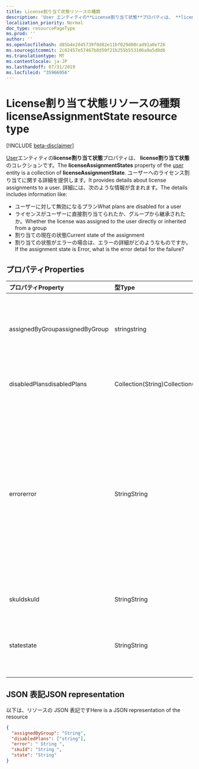 ```yaml
---
title: License割り当て状態リソースの種類
description: 'User エンティティの**License割り当て状態**プロパティは、 **license割り当て状態**のコレクションです。 ユーザーへのライセンス割り当てに関する詳細を提供します。 詳細には、次のような情報が含まれます。  '
localization_priority: Normal
doc_type: resourcePageType
ms.prod: ''
author: ''
ms.openlocfilehash: d85b4e2d45739f0d82e11bf029d00cad91a0e726
ms.sourcegitcommit: 2c62457e57467b8d50f21b255b553106a9a5d8d6
ms.translationtype: MT
ms.contentlocale: ja-JP
ms.lasthandoff: 07/31/2019
ms.locfileid: "35966956"
---
```

# <a name="licenseassignmentstate-resource-type"></a><span data-ttu-id="6d5b3-105">License割り当て状態リソースの種類</span><span class="sxs-lookup"><span data-stu-id="6d5b3-105">licenseAssignmentState resource type</span></span>

[!INCLUDE [beta-disclaimer](../../includes/beta-disclaimer.md)]

<span data-ttu-id="6d5b3-106">[User](user.md)エンティティの**license割り当て状態**プロパティは、 **license割り当て状態**のコレクションです。</span><span class="sxs-lookup"><span data-stu-id="6d5b3-106">The **licenseAssignmentStates** property of the [user](user.md) entity is a collection of **licenseAssignmentState**.</span></span> <span data-ttu-id="6d5b3-107">ユーザーへのライセンス割り当てに関する詳細を提供します。</span><span class="sxs-lookup"><span data-stu-id="6d5b3-107">It provides details about license assignments to a user.</span></span> <span data-ttu-id="6d5b3-108">詳細には、次のような情報が含まれます。</span><span class="sxs-lookup"><span data-stu-id="6d5b3-108">The details includes information like:</span></span>  

- <span data-ttu-id="6d5b3-109">ユーザーに対して無効になるプラン</span><span class="sxs-lookup"><span data-stu-id="6d5b3-109">What plans are disabled for a user</span></span>
- <span data-ttu-id="6d5b3-110">ライセンスがユーザーに直接割り当てられたか、グループから継承されたか。</span><span class="sxs-lookup"><span data-stu-id="6d5b3-110">Whether the license was assigned to the user directly or inherited from a group</span></span>
- <span data-ttu-id="6d5b3-111">割り当ての現在の状態</span><span class="sxs-lookup"><span data-stu-id="6d5b3-111">Current state of the assignment</span></span>
- <span data-ttu-id="6d5b3-112">割り当ての状態がエラーの場合は、エラーの詳細がどのようなものですか。</span><span class="sxs-lookup"><span data-stu-id="6d5b3-112">If the assignment state is Error, what is the error detail for the failure?</span></span> 


## <a name="properties"></a><span data-ttu-id="6d5b3-113">プロパティ</span><span class="sxs-lookup"><span data-stu-id="6d5b3-113">Properties</span></span>
| <span data-ttu-id="6d5b3-114">プロパティ</span><span class="sxs-lookup"><span data-stu-id="6d5b3-114">Property</span></span>     | <span data-ttu-id="6d5b3-115">型</span><span class="sxs-lookup"><span data-stu-id="6d5b3-115">Type</span></span>   |<span data-ttu-id="6d5b3-116">説明</span><span class="sxs-lookup"><span data-stu-id="6d5b3-116">Description</span></span>|
|:---------------|:--------|:----------|
|<span data-ttu-id="6d5b3-117">assignedByGroup</span><span class="sxs-lookup"><span data-stu-id="6d5b3-117">assignedByGroup</span></span>|<span data-ttu-id="6d5b3-118">string</span><span class="sxs-lookup"><span data-stu-id="6d5b3-118">string</span></span>|<span data-ttu-id="6d5b3-119">このライセンスを割り当てるグループの id。</span><span class="sxs-lookup"><span data-stu-id="6d5b3-119">The id of the group that assigns this license.</span></span> <span data-ttu-id="6d5b3-120">割り当てが直接割り当てられたライセンスの場合、このフィールドは Null になります。</span><span class="sxs-lookup"><span data-stu-id="6d5b3-120">If the assignment is a direct-assigned license, this field will be Null.</span></span> <span data-ttu-id="6d5b3-121">読み取り専用です。</span><span class="sxs-lookup"><span data-stu-id="6d5b3-121">Read-Only.</span></span>|
|<span data-ttu-id="6d5b3-122">disabledPlans</span><span class="sxs-lookup"><span data-stu-id="6d5b3-122">disabledPlans</span></span>|<span data-ttu-id="6d5b3-123">Collection(String)</span><span class="sxs-lookup"><span data-stu-id="6d5b3-123">Collection(String)</span></span>|<span data-ttu-id="6d5b3-124">この割り当てで無効になっているサービスプラン。</span><span class="sxs-lookup"><span data-stu-id="6d5b3-124">The service plans that are disabled in this assignment.</span></span> <span data-ttu-id="6d5b3-125">読み取り専用です。</span><span class="sxs-lookup"><span data-stu-id="6d5b3-125">Read-Only.</span></span>|
|<span data-ttu-id="6d5b3-126">error</span><span class="sxs-lookup"><span data-stu-id="6d5b3-126">error</span></span>|<span data-ttu-id="6d5b3-127">String</span><span class="sxs-lookup"><span data-stu-id="6d5b3-127">String</span></span>|<span data-ttu-id="6d5b3-128">ライセンスの割り当てエラーエラー。</span><span class="sxs-lookup"><span data-stu-id="6d5b3-128">License assignment failure error.</span></span> <span data-ttu-id="6d5b3-129">ライセンスが正常に割り当てられた場合、このフィールドは Null になります。</span><span class="sxs-lookup"><span data-stu-id="6d5b3-129">If the license is assigned successfully, this field will be Null.</span></span> <span data-ttu-id="6d5b3-130">読み取り専用です。</span><span class="sxs-lookup"><span data-stu-id="6d5b3-130">Read-Only.</span></span> <span data-ttu-id="6d5b3-131">可能な値`CountViolation`: `MutuallyExclusiveViolation`、 `DependencyViolation` `ProhibitedInUsageLocationViolation` `UniquenessViolation`、、、、 `Others`。</span><span class="sxs-lookup"><span data-stu-id="6d5b3-131">Possible values: `CountViolation`, `MutuallyExclusiveViolation`, `DependencyViolation`, `ProhibitedInUsageLocationViolation`, `UniquenessViolation`, and `Others`.</span></span> <span data-ttu-id="6d5b3-132">ライセンス割り当てエラーを特定して解決する方法について[は、こちら](https://docs.microsoft.com/azure/active-directory/users-groups-roles/licensing-groups-resolve-problems)を参照してください。</span><span class="sxs-lookup"><span data-stu-id="6d5b3-132">For more information on how to identify and resolve license assignment errors see [here](https://docs.microsoft.com/azure/active-directory/users-groups-roles/licensing-groups-resolve-problems).</span></span>|
|<span data-ttu-id="6d5b3-133">skuId</span><span class="sxs-lookup"><span data-stu-id="6d5b3-133">skuId</span></span>|<span data-ttu-id="6d5b3-134">String</span><span class="sxs-lookup"><span data-stu-id="6d5b3-134">String</span></span>|<span data-ttu-id="6d5b3-135">SKU の一意識別子。</span><span class="sxs-lookup"><span data-stu-id="6d5b3-135">The unique identifier for the SKU.</span></span> <span data-ttu-id="6d5b3-136">読み取り専用です。</span><span class="sxs-lookup"><span data-stu-id="6d5b3-136">Read-Only.</span></span>|
|<span data-ttu-id="6d5b3-137">state</span><span class="sxs-lookup"><span data-stu-id="6d5b3-137">state</span></span>|<span data-ttu-id="6d5b3-138">String</span><span class="sxs-lookup"><span data-stu-id="6d5b3-138">String</span></span>|<span data-ttu-id="6d5b3-139">この割り当ての現在の状態を示します。</span><span class="sxs-lookup"><span data-stu-id="6d5b3-139">Indicate the current state of this assignment.</span></span> <span data-ttu-id="6d5b3-140">読み取り専用です。</span><span class="sxs-lookup"><span data-stu-id="6d5b3-140">Read-Only.</span></span> <span data-ttu-id="6d5b3-141">使用可能な値: Active、ActiveWithError、Disabled、および Error。</span><span class="sxs-lookup"><span data-stu-id="6d5b3-141">Possible values: Active, ActiveWithError, Disabled and Error.</span></span>|

## <a name="json-representation"></a><span data-ttu-id="6d5b3-142">JSON 表記</span><span class="sxs-lookup"><span data-stu-id="6d5b3-142">JSON representation</span></span>

<span data-ttu-id="6d5b3-143">以下は、リソースの JSON 表記です</span><span class="sxs-lookup"><span data-stu-id="6d5b3-143">Here is a JSON representation of the resource</span></span>

<!-- {
  "blockType": "resource",
  "keyProperty": "id",
  "@odata.type": "microsoft.graph.licenseAssignmentState"
}-->
```json
{
  "assignedByGroup": "String",
  "disabledPlans": ["string"],
  "error": " String ",  
  "skuId": "String ",
  "state": "String"
}

```
